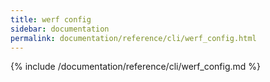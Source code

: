```yaml
---
title: werf config
sidebar: documentation
permalink: documentation/reference/cli/werf_config.html
---
```


{% include /documentation/reference/cli/werf_config.md %}
